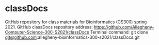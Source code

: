 # classDocs
GitHub repository for class materials for Bioinformatics (CS300) spring 2021.
GitHub classDocs repository address: https://github.com/Allegheny-Computer-Science-300-S2021/classDocs
Terminal command: git clone git@github.com:allegheny-bioinformatics-300-s2021/classDocs.git
